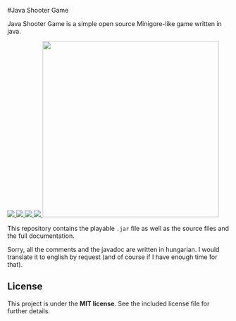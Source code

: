 #Java Shooter Game

Java Shooter Game is a simple open source Minigore-like game written in java.

<a title="Latest version" href="https://github.com/tiborsimon/JavaShooterGame/releases/latest" target="_blank">
   <img src="https://img.shields.io/badge/version-v1.2-green.svg?style=flat" />
</a>
<a title="Goto article" href="http://tiborsimon.github.io/programming/java-shooter-game/" target="_blank">
   <img src="https://img.shields.io/badge/article-read-blue.svg?style=flat" />
</a>
<a title="Goto discussion" href="http://tiborsimon.github.io/programming/java-shooter-game/#discussion" target="_blank">
   <img src="https://img.shields.io/badge/discussion-join-orange.svg?style=flat" />
</a>
<a title="License" href="#license">
   <img src="http://img.shields.io/badge/license-MIT-green.svg?style=flat" />
</a>

<img src="http://tiborsimon.github.io/images/java-shooter/promo1.png" width="400" />

This repository contains the playable `.jar` file as well as the source files and the full documentation.

Sorry, all the comments and the javadoc are written in hungarian. I would translate it to english by request (and of course if I have enough time for that).

## License

This project is under the __MIT license__. 
See the included license file for further details.
